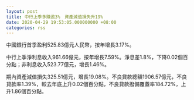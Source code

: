 ```yaml
---
layout: post
title: 中行上季多賺逾3%　資產減值損失升19%
date: 2020-04-29 19:53:05.000000000 +08:00
categories: rss
---
```


中國銀行首季盈利525.83億元人民幣，按年增長3.17%。

中行上季淨利息收入961.66億元，按年增長7.59%。淨息差1.8%，下降0.02個百分點；非利息收入523.77億元，增長1.46%。

期內資產減值損失325.51億元，增長19.08%。不良貸款總額1906.57億元，不良貸款率1.39%，較去年底上升0.02個百分點，不良貸款撥備覆蓋率184.72%，上升1.86個百分點。
